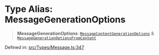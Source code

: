 # Type Alias: MessageGenerationOptions

> **MessageGenerationOptions**: [`MessageContentGenerationOptions`](MessageContentGenerationOptions.md) & [`MessageGenerationOptionsFromContent`](MessageGenerationOptionsFromContent.md)

Defined in: [src/Types/Message.ts:347](https://github.com/Fokusdotid/bail/blob/cf6cc85134e12081bc635cea02cc0eee74033a81/src/Types/Message.ts#L347)
